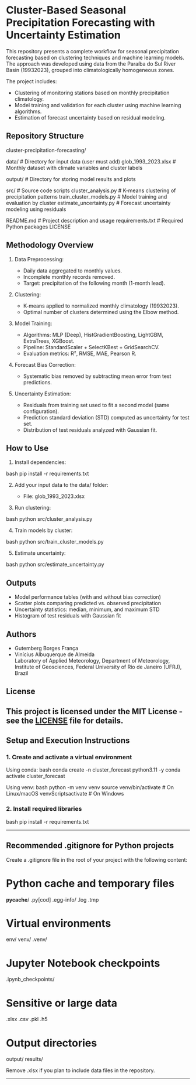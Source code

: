 # Cluster-Based Seasonal Precipitation Forecasting with Uncertainty Estimation

This repository presents a complete workflow for seasonal precipitation forecasting based on clustering techniques and machine learning models. The approach was developed using data from the Paraíba do Sul River Basin (19932023), grouped into climatologically homogeneous zones.

The project includes:
- Clustering of monitoring stations based on monthly precipitation climatology.
- Model training and validation for each cluster using machine learning algorithms.
- Estimation of forecast uncertainty based on residual modeling.

##  Repository Structure


cluster-precipitation-forecasting/

 data/                      # Directory for input data (user must add)
    glob_1993_2023.xlsx    # Monthly dataset with climate variables and cluster labels

 output/                    # Directory for storing model results and plots

 src/                       # Source code scripts
    cluster_analysis.py        # K-means clustering of precipitation patterns
    train_cluster_models.py    # Model training and evaluation by cluster
    estimate_uncertainty.py    # Forecast uncertainty modeling using residuals

 README.md                 # Project description and usage
 requirements.txt          # Required Python packages
 LICENSE


##  Methodology Overview

1. Data Preprocessing:
   - Daily data aggregated to monthly values.
   - Incomplete monthly records removed.
   - Target: precipitation of the following month (1-month lead).

2. Clustering:
   - K-means applied to normalized monthly climatology (19932023).
   - Optimal number of clusters determined using the Elbow method.

3. Model Training:
   - Algorithms: MLP (Deep), HistGradientBoosting, LightGBM, ExtraTrees, XGBoost.
   - Pipeline: StandardScaler + SelectKBest + GridSearchCV.
   - Evaluation metrics: R², RMSE, MAE, Pearson R.

4. Forecast Bias Correction:
   - Systematic bias removed by subtracting mean error from test predictions.

5. Uncertainty Estimation:
   - Residuals from training set used to fit a second model (same configuration).
   - Prediction standard deviation (STD) computed as uncertainty for test set.
   - Distribution of test residuals analyzed with Gaussian fit.

##  How to Use

1. Install dependencies:

bash
pip install -r requirements.txt


2. Add your input data to the data/ folder:
   - File: glob_1993_2023.xlsx

3. Run clustering:

bash
python src/cluster_analysis.py


4. Train models by cluster:

bash
python src/train_cluster_models.py


5. Estimate uncertainty:

bash
python src/estimate_uncertainty.py


##  Outputs

- Model performance tables (with and without bias correction)
- Scatter plots comparing predicted vs. observed precipitation
- Uncertainty statistics: median, minimum, and maximum STD
- Histogram of test residuals with Gaussian fit

##  Authors

- Gutemberg Borges França  
- Vinícius Albuquerque de Almeida  
Laboratory of Applied Meteorology, Department of Meteorology, Institute of Geosciences, Federal University of Rio de Janeiro (UFRJ), Brazil

##  License

This project is licensed under the MIT License - see the [LICENSE](LICENSE) file for details.
---

##  Setup and Execution Instructions

### 1. Create and activate a virtual environment

Using conda:
bash
conda create -n cluster_forecast python3.11 -y
conda activate cluster_forecast


Using venv:
bash
python -m venv venv
source venv/bin/activate  # On Linux/macOS
venvScriptsactivate   # On Windows


### 2. Install required libraries
bash
pip install -r requirements.txt


---

##  Recommended .gitignore for Python projects

Create a .gitignore file in the root of your project with the following content:


# Python cache and temporary files
__pycache__/
.py[cod]
.egg-info/
.log
.tmp

# Virtual environments
env/
venv/
.venv/

# Jupyter Notebook checkpoints
.ipynb_checkpoints/

# Sensitive or large data
.xlsx
.csv
.pkl
.h5

# Output directories
output/
results/


Remove .xlsx if you plan to include data files in the repository.

---

